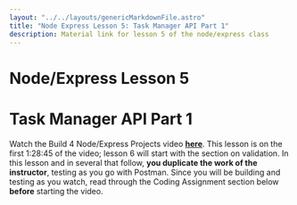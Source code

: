 ```yaml
---
layout: "../../layouts/genericMarkdownFile.astro"
title: "Node Express Lesson 5: Task Manager API Part 1"
description: Material link for lesson 5 of the node/express class
---
```


# Node/Express Lesson 5
# Task Manager API Part 1

Watch the Build 4 Node/Express Projects video **[here](https://www.youtube.com/watch?v=rltfdjcXjmk&t=23313s)**. This lesson is on the first 1:28:45 of the video; lesson 6 will start with the section on validation. In this lesson and in several that follow, **you duplicate the work of the instructor**, testing as you go with Postman. Since you will be building and testing as you watch, read through the Coding Assignment section below **before** starting the video.